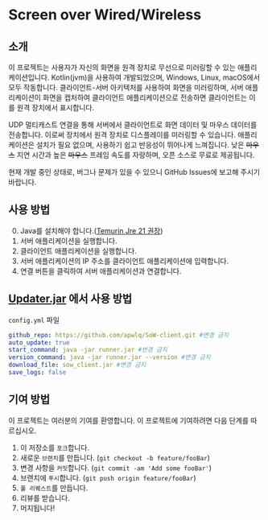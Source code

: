 # Screen over Wired/Wireless

## 소개
이 프로젝트는 사용자가 자신의 화면을 원격 장치로 무선으로 미러링할 수 있는 애플리케이션입니다. Kotlin(jvm)을 사용하여 개발되었으며, Windows, Linux, macOS에서 모두 작동합니다. 클라이언트-서버 아키텍처를 사용하여 화면을 미러링하며, 서버 애플리케이션이 화면을 캡처하여 클라이언트 애플리케이션으로 전송하면 클라이언트는 이를 원격 장치에서 표시합니다.

UDP 멀티캐스트 연결을 통해 서버에서 클라이언트로 화면 데이터 및 마우스 데이터를 전송합니다. 이로써 장치에서 원격 장치로 디스플레이를 미러링할 수 있습니다. 애플리케이션은 설치가 필요 없으며, 사용하기 쉽고 반응성이 뛰어나게 느껴집니다. 낮은 ~~마우스~~ 지연 시간과 높은 ~~마우스~~ 프레임 속도를 자랑하며, 오픈 소스로 무료로 제공됩니다.

현재 개발 중인 상태로, 버그나 문제가 있을 수 있으니 GitHub Issues에 보고해 주시기 바랍니다.

## 사용 방법
0. Java를 설치해야 합니다.([Temurin Jre 21 권장](https://adoptium.net/temurin/releases/?os=any&arch=x64&package=jre))
1. 서버 애플리케이션을 실행합니다.
2. 클라이언트 애플리케이션을 실행합니다.
3. 서버 애플리케이션의 IP 주소를 클라이언트 애플리케이션에 입력합니다.
4. 연결 버튼을 클릭하여 서버 애플리케이션과 연결합니다.

## [Updater.jar](https://github.com/apwlq/Updater) 에서 사용 방법
`config.yml` 파일
```yaml
github_repo: https://github.com/apwlq/SoW-client.git #변경 금지
auto_update: true
start_command: java -jar runner.jar #번경 금지
version_command: java -jar runner.jar --version #변경 금지
download_file: sow_client.jar #변경 금지
save_logs: false
```

## 기여 방법
이 프로젝트는 여러분의 기여를 환영합니다. 이 프로젝트에 기여하려면 다음 단계를 따르십시오.

1. 이 저장소를 `포크`합니다.
2. 새로운 `브랜치`를 만듭니다. (`git checkout -b feature/fooBar`)
3. 변경 사항을 `커밋`합니다. (`git commit -am 'Add some fooBar'`)
4. 브랜치에 `푸시`합니다. (`git push origin feature/fooBar`)
5. `풀 리퀘스트`를 만듭니다.
6. 리뷰를 받습니다.
7. 머지됩니다!
